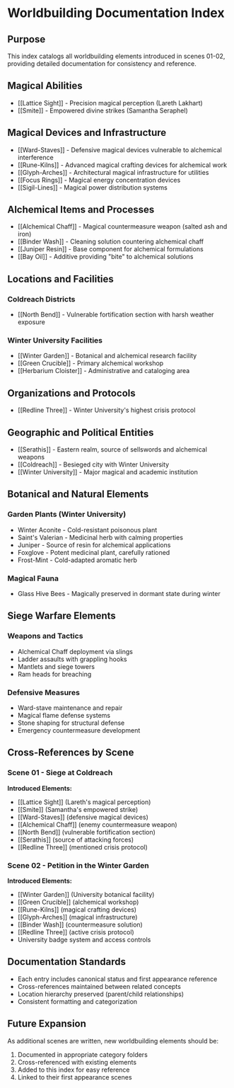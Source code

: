 # Worldbuilding Documentation Index

## Purpose
This index catalogs all worldbuilding elements introduced in scenes 01-02, providing detailed documentation for consistency and reference.

## Magical Abilities
- [[Lattice Sight]] - Precision magical perception (Lareth Lakhart)
- [[Smite]] - Empowered divine strikes (Samantha Seraphel)

## Magical Devices and Infrastructure
- [[Ward-Staves]] - Defensive magical devices vulnerable to alchemical interference
- [[Rune-Kilns]] - Advanced magical crafting devices for alchemical work
- [[Glyph-Arches]] - Architectural magical infrastructure for utilities
- [[Focus Rings]] - Magical energy concentration devices
- [[Sigil-Lines]] - Magical power distribution systems

## Alchemical Items and Processes
- [[Alchemical Chaff]] - Magical countermeasure weapon (salted ash and iron)
- [[Binder Wash]] - Cleaning solution countering alchemical chaff
- [[Juniper Resin]] - Base component for alchemical formulations
- [[Bay Oil]] - Additive providing "bite" to alchemical solutions

## Locations and Facilities
### Coldreach Districts
- [[North Bend]] - Vulnerable fortification section with harsh weather exposure

### Winter University Facilities
- [[Winter Garden]] - Botanical and alchemical research facility
- [[Green Crucible]] - Primary alchemical workshop
- [[Herbarium Cloister]] - Administrative and cataloging area

## Organizations and Protocols
- [[Redline Three]] - Winter University's highest crisis protocol

## Geographic and Political Entities
- [[Serathis]] - Eastern realm, source of sellswords and alchemical weapons
- [[Coldreach]] - Besieged city with Winter University
- [[Winter University]] - Major magical and academic institution

## Botanical and Natural Elements
### Garden Plants (Winter University)
- Winter Aconite - Cold-resistant poisonous plant
- Saint's Valerian - Medicinal herb with calming properties
- Juniper - Source of resin for alchemical applications
- Foxglove - Potent medicinal plant, carefully rationed
- Frost-Mint - Cold-adapted aromatic herb

### Magical Fauna
- Glass Hive Bees - Magically preserved in dormant state during winter

## Siege Warfare Elements
### Weapons and Tactics
- Alchemical Chaff deployment via slings
- Ladder assaults with grappling hooks
- Mantlets and siege towers
- Ram heads for breaching

### Defensive Measures
- Ward-stave maintenance and repair
- Magical flame defense systems
- Stone shaping for structural defense
- Emergency countermeasure development

## Cross-References by Scene

### Scene 01 - Siege at Coldreach
**Introduced Elements:**
- [[Lattice Sight]] (Lareth's magical perception)
- [[Smite]] (Samantha's empowered strike)
- [[Ward-Staves]] (defensive magical devices)
- [[Alchemical Chaff]] (enemy countermeasure weapon)
- [[North Bend]] (vulnerable fortification section)
- [[Serathis]] (source of attacking forces)
- [[Redline Three]] (mentioned crisis protocol)

### Scene 02 - Petition in the Winter Garden
**Introduced Elements:**
- [[Winter Garden]] (University botanical facility)
- [[Green Crucible]] (alchemical workshop)
- [[Rune-Kilns]] (magical crafting devices)
- [[Glyph-Arches]] (magical infrastructure)
- [[Binder Wash]] (countermeasure solution)
- [[Redline Three]] (active crisis protocol)
- University badge system and access controls

## Documentation Standards
- Each entry includes canonical status and first appearance reference
- Cross-references maintained between related concepts
- Location hierarchy preserved (parent/child relationships)
- Consistent formatting and categorization

## Future Expansion
As additional scenes are written, new worldbuilding elements should be:
1. Documented in appropriate category folders
2. Cross-referenced with existing elements
3. Added to this index for easy reference
4. Linked to their first appearance scenes
